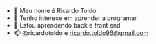 - 👋 Meu nome é Ricardo Toldo
- 👀 Tenho interece em aprender a programar
- 🌱 Estou aprendendo back e front end
- 📫 @ricardotoldo e ricardo.toldo96@gmail.com

<!---
ricardotoldo96/ricardotoldo96 is a ✨ special ✨ repository because its `README.md` (this file) appears on your GitHub profile.
You can click the Preview link to take a look at your changes.
--->
